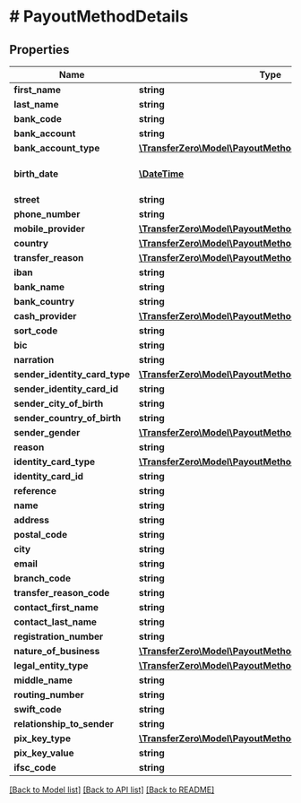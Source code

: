 # # PayoutMethodDetails

## Properties

Name | Type | Description | Notes
------------ | ------------- | ------------- | -------------
**first_name** | **string** |  | 
**last_name** | **string** |  | 
**bank_code** | **string** |  | 
**bank_account** | **string** |  | 
**bank_account_type** | [**\TransferZero\Model\PayoutMethodBankAccountTypeEnum**](PayoutMethodBankAccountTypeEnum.md) |  | [optional] 
**birth_date** | [**\DateTime**](\DateTime.md) | Date of birth of recipient | [optional] 
**street** | **string** |  | 
**phone_number** | **string** |  | 
**mobile_provider** | [**\TransferZero\Model\PayoutMethodMobileProviderEnum**](PayoutMethodMobileProviderEnum.md) |  | 
**country** | [**\TransferZero\Model\PayoutMethodCountryEnum**](PayoutMethodCountryEnum.md) |  | 
**transfer_reason** | [**\TransferZero\Model\PayoutMethodTransferReasonEnum**](PayoutMethodTransferReasonEnum.md) |  | 
**iban** | **string** |  | 
**bank_name** | **string** |  | 
**bank_country** | **string** |  | [optional] 
**cash_provider** | [**\TransferZero\Model\PayoutMethodCashProviderEnum**](PayoutMethodCashProviderEnum.md) |  | 
**sort_code** | **string** |  | [optional] 
**bic** | **string** |  | [optional] 
**narration** | **string** |  | [optional] 
**sender_identity_card_type** | [**\TransferZero\Model\PayoutMethodIdentityCardTypeEnum**](PayoutMethodIdentityCardTypeEnum.md) |  | 
**sender_identity_card_id** | **string** |  | 
**sender_city_of_birth** | **string** |  | [optional] 
**sender_country_of_birth** | **string** |  | [optional] 
**sender_gender** | [**\TransferZero\Model\PayoutMethodGenderEnum**](PayoutMethodGenderEnum.md) |  | [optional] 
**reason** | **string** |  | [optional] 
**identity_card_type** | [**\TransferZero\Model\PayoutMethodIdentityCardTypeEnum**](PayoutMethodIdentityCardTypeEnum.md) |  | 
**identity_card_id** | **string** |  | 
**reference** | **string** |  | [optional] 
**name** | **string** |  | 
**address** | **string** |  | 
**postal_code** | **string** |  | 
**city** | **string** |  | 
**email** | **string** |  | [optional] 
**branch_code** | **string** |  | 
**transfer_reason_code** | **string** |  | [optional] 
**contact_first_name** | **string** |  | [optional] 
**contact_last_name** | **string** |  | [optional] 
**registration_number** | **string** |  | [optional] 
**nature_of_business** | [**\TransferZero\Model\PayoutMethodNatureOfBusinessEnum**](PayoutMethodNatureOfBusinessEnum.md) |  | [optional] 
**legal_entity_type** | [**\TransferZero\Model\PayoutMethodLegalEntityTypeEnum**](PayoutMethodLegalEntityTypeEnum.md) |  | [optional] 
**middle_name** | **string** |  | 
**routing_number** | **string** |  | [optional] 
**swift_code** | **string** |  | [optional] 
**relationship_to_sender** | **string** |  | [optional] 
**pix_key_type** | [**\TransferZero\Model\PayoutMethodPixKeyTypeEnum**](PayoutMethodPixKeyTypeEnum.md) |  | [optional] 
**pix_key_value** | **string** |  | [optional] 
**ifsc_code** | **string** |  | 

[[Back to Model list]](../../README.md#documentation-for-models) [[Back to API list]](../../README.md#documentation-for-api-endpoints) [[Back to README]](../../README.md)


